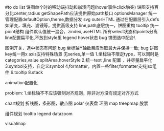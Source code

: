 #to do list 
饼图单个时的移动端抖动和崩溃问题(hover事件click触突)
饼图支持百分比center,radius
getShapePath应该提供原始path接口
optionsManager 统一管理配置defaultOption,theme,数据分发
svg outerHTML
通过在配置层引入defs如渐变，填充、滤镜等，提供高级支持
line,path底层统一，饼图重构
tooltip  统一point结构
组件默认值统一混合，zindex,useHTML
所有select状态和points分离
line配置扁平化,不放到style里
legend hover状态
bug 饼图选中配合\

图例开关，选中状态有问题
bug  坐标轴Y轴数目应当取最大并保持一致;
bug 饼图key统一用x
axis支持特殊场景  无series,单一值 
1.坐标轴不限定type，可以同时是categories,value
splitArea,hoverStyle
2.统一text ,line 配置 ，并尽量扁平化
3.symbol支持，自定义symbol
4,formatter，内置一些filter,formatter支持jsx组件
6.tooltip
8.stack

animation配置化


problem:
1.坐标轴不不应该强制对齐规则，除非对方没有规定对齐方式

chart规划
折线图，条形图，散点图
polar
仪表盘
环图
map
treepmap
股票

组件规划
tooltip
legend
datazoom


visualmap

